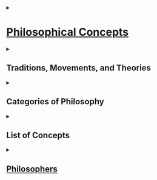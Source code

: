 <details><summary><h1><a href="https://plato.stanford.edu/index.html">Philosophical Concepts</a></h1></summary>

- [Philosophical Concepts](https://www.youtube.com/playlist?list=PLzWd5Ny3vW3Twa6jGRRBYsrqsLodJYfG7)

1. [Conceptual Distinctions](https://en.wikipedia.org/wiki/Category:Conceptual_distinctions)
2. [Conceptual Systems](https://en.wikipedia.org/wiki/Category:Conceptual_systems)
3. [Philosophical Arguments](https://en.wikipedia.org/wiki/Category:Philosophical_arguments)
4. [Philosophical Methodology](https://en.wikipedia.org/wiki/Category:Philosophical_methodology)
5. [Concepts in Metaphysics](https://en.wikipedia.org/wiki/Category:Concepts_in_metaphysics)
6. [Principles](https://en.wikipedia.org/wiki/Category:Principles)

</details>


<details><summary><h2> Traditions, Movements, and Theories </h2></summary>

1. [Information Philosophy](https://www.informationphilosopher.com/)
2. [Rationalism vs Empiricism](https://plato.stanford.edu/entries/rationalism-empiricism/)
3. [Analytical Philosophy](https://en.wikipedia.org/wiki/Category:Analytic_philosophy)
4. [Logical_positivism](https://en.wikipedia.org/wiki/Logical_positivism)
5. [Pragmatism](https://en.wikipedia.org/wiki/Category:Pragmatism)
6. [Empiricism](https://en.wikipedia.org/wiki/Category:Empiricism)
7. [Theories of Meaning](https://plato.stanford.edu/entries/meaning/)
8. [Nihilism](https://en.wikipedia.org/wiki/Category:Nihilism)
9. [Computational Philosophy](https://plato.stanford.edu/entries/computational-philosophy/)
10. [Philosophy of Mind](https://en.wikipedia.org/wiki/Category:Philosophy_of_mind)
11. [Philosophical Interpretation](https://en.wikipedia.org/wiki/Category:Interpretation_(philosophy))
12. [Thought Experiments](https://en.wikipedia.org/wiki/Category:Thought_experiments) and [Thought Experiments in Philosophy](https://en.wikipedia.org/wiki/Category:Thought_experiments_in_philosophy)
13. [Philosophical Schools of Thought](https://en.wikipedia.org/wiki/Category:Philosophical_schools_and_traditions)
14. [Philosophical Traditions](https://en.wikipedia.org/wiki/Category:Philosophical_traditions)
15. [Philosophical Movements](https://en.wikipedia.org/wiki/Category:Philosophical_movements)
16. [Philosophical Theories](https://en.wikipedia.org/wiki/Category:Philosophical_theories)
17. [Pragmaticism](https://en.wikipedia.org/wiki/Pragmaticism)
18. [List_of_schools_of_philosophy](https://en.wikipedia.org/wiki/List_of_schools_of_philosophy)

</details>

<details><summary><h2> Categories of Philosophy </h2></summary>

1. [Epistemology](https://en.wikipedia.org/wiki/Category:Epistemology)
	- [Epistemological_theories](https://en.wikipedia.org/wiki/Category:Epistemological_theories)
	- [Justification](https://en.wikipedia.org/wiki/Category:Justification_(epistemology))
	- [Concepts_in_epistemology](https://en.wikipedia.org/wiki/Category:Concepts_in_epistemology)
	- [Foundationalism](https://en.wikipedia.org/wiki/Foundationalism)
	- [Epistemology_of_science](https://en.wikipedia.org/wiki/Category:Epistemology_of_science)
	- [Empiricism](https://en.wikipedia.org/wiki/Category:Empiricism)
	- [Rationalism](https://en.wikipedia.org/wiki/Category:Rationalism)
	- [Evidentialism](https://en.wikipedia.org/wiki/Evidentialism)
	- [Coherentism](https://en.wikipedia.org/wiki/Coherentism) [Theories](https://plato.stanford.edu/entries/justep-coherence/)
	- [Epistemic Closure](https://plato.stanford.edu/entries/closure-epistemic/)
	- [Analysis of Knowledge](https://plato.stanford.edu/entries/knowledge-analysis/)
	- [Verificationism](https://en.wikipedia.org/wiki/Verificationism)
	- [Formal](https://plato.stanford.edu/entries/formal-epistemology/)
	- [Social Epistemology](https://plato.stanford.edu/entries/epistemology-social/)
	- [Bayesian Epistemology](https://plato.stanford.edu/entries/epistemology-bayesian/)
	- [Constructive Empiricism](https://plato.stanford.edu/entries/constructive-empiricism/)
	- [Münchhausen trilemma](https://en.wikipedia.org/wiki/M%C3%BCnchhausen_trilemma)
	- [Fallibilism](https://en.wikipedia.org/wiki/Fallibilism)
	- [Epistemic Paradoxes](https://plato.stanford.edu/entries/epistemic-paradoxes/)
	- [Skepticism](https://en.wikipedia.org/wiki/Category:Skepticism)
	- [Theories of Truth](https://en.wikipedia.org/wiki/Category:Theories_of_truth)
	- [Truth Values](https://plato.stanford.edu/entries/truth-values/)
	- [Reliabalism](https://plato.stanford.edu/entries/reliabilism/)
	- [Perspectivism](https://en.wikipedia.org/wiki/Perspectivism)
	- [Disquotational Principle](https://en.wikipedia.org/wiki/Disquotational_principle)
	- [Computational Epistemology](http://cogsci.uwaterloo.ca/Index.html)
	- [Defeasibility Theories of Knowledge](https://philpapers.org/browse/defeasibility-theory-of-knowledge) & [Defeaters in Epistemology](https://iep.utm.edu/defeaters-in-epistemology/)
	- [Hinge Epistemology](https://philpapers.org/rec/COLWHE)
2. [Ontology](https://en.wikipedia.org/wiki/Ontology)
	- [Applied Ontology](http://ontology.buffalo.edu/smith/)
	- [Mereology](https://en.wikipedia.org/wiki/Category:Mereology)
3. [Metaphysics](https://en.wikipedia.org/wiki/Category:Metaphysics)
	- [The Metaphysics Project](https://mally.stanford.edu/index.html)
4. [Philosophy of Language](https://en.wikipedia.org/wiki/Category:Philosophy_of_language)
	- [Meaning](https://en.wikipedia.org/wiki/Category:Meaning_(philosophy_of_language))
	- [Formal Semantics](https://en.wikipedia.org/wiki/Category:Formal_semantics_(natural_language))
	- [Semantics](https://en.wikipedia.org/wiki/Category:Semantics)
	- [Linguistic Pragmatics](https://en.wikipedia.org/wiki/Category:Pragmatics)
	- [Semiotics](https://en.wikipedia.org/wiki/Category:Semiotics)
5. [Philosophy of Science](https://en.wikipedia.org/wiki/Category:Philosophy_of_science)
6. [Philosophy_of_social_science](https://en.wikipedia.org/wiki/Category:Philosophy_of_social_science)
7. [Philology](https://en.wikipedia.org/wiki/Philology)

</details>

<details><summary><h2> List of Concepts </h2></summary>

1. [Events](https://plato.stanford.edu/entries/events/)
2. [Properties](https://plato.stanford.edu/entries/properties/)
3. [Platonism](https://en.wikipedia.org/wiki/Platonism)
4. [Teleology](https://en.wikipedia.org/wiki/Category:Teleology)
5. [Argumentation & Reasoning](https://philpeople.org/profiles/41605/publication_attributions?app=&order=added&page=6)
6. [Types & Tokens](https://plato.stanford.edu/entries/types-tokens/)
7. [Occams Razor](https://en.wikipedia.org/wiki/Occam%27s_razor)
8. [Argument From Ignorance](https://en.wikipedia.org/wiki/Argument_from_ignorance)
9. [Reductio Ad Absurdum](https://en.wikipedia.org/wiki/Reductio_ad_absurdum)
10. [Fact-Value](https://en.wikipedia.org/wiki/Fact%E2%80%93value_distinction)
11. [Is-Ought](https://en.wikipedia.org/wiki/Is%E2%80%93ought_problem)
12. [Principle of Charity](https://en.wikipedia.org/wiki/Principle_of_charity)
13. [Map-Territory](https://en.wikipedia.org/wiki/Map%E2%80%93territory_relation)
14. [Allegory of the Cave](https://en.wikipedia.org/wiki/Allegory_of_the_cave)
15. [Statistical Syllogism](https://en.wikipedia.org/wiki/Statistical_syllogism)
16. [Just World Hypothesis](https://en.wikipedia.org/wiki/Just-world_hypothesis)
17. [A priori A Posteriori](https://en.wikipedia.org/wiki/A_priori_and_a_posteriori)
18. [Humes Fork](https://en.wikipedia.org/wiki/Hume%27s_fork)
19. [Analytic - Synthetic](https://en.wikipedia.org/wiki/Analytic%E2%80%93synthetic_distinction)
20. [Potentiality vs Actuality](https://en.wikipedia.org/wiki/Potentiality_and_actuality)
21. [Essence](https://en.wikipedia.org/wiki/Essence)
22. [Monotonicity of Entailment](https://en.wikipedia.org/wiki/Monotonicity_of_entailment)
23. [Difference](https://en.wikipedia.org/wiki/Category:Difference)
24. [Abstract vs Concrete](https://en.wikipedia.org/wiki/Abstract_and_concrete)
25. [Kantian Categories](https://en.wikipedia.org/wiki/Category_(Kant)#The_table_of_judgments)
26. [Dualism](https://plato.stanford.edu/entries/dualism/)
27. [Kantian Metaphysics](https://plato.stanford.edu/entries/kant-metaphysics/)
28. [State of Affairs](https://plato.stanford.edu/entries/states-of-affairs/)
29. [Facts & Knowledge](https://plato.stanford.edu/entries/facts/)
30. [Vacuous Truth](https://en.wikipedia.org/wiki/Vacuous_truth)
31. [Necessity and Sufficiency](https://en.wikipedia.org/wiki/Category:Necessity_and_sufficiency)
32. [Dichotomies](https://en.wikipedia.org/wiki/Category:Dichotomies)
33. [Principle of Sufficient Reason](https://en.wikipedia.org/wiki/Principle_of_sufficient_reason)
34. [Belief](https://en.wikipedia.org/wiki/Belief_revision) [Revision](https://plato.stanford.edu/entries/logic-belief-revision/)
35. [transcendental arguments](https://plato.stanford.edu/entries/transcendental-arguments/)
36. [Objectivity](https://en.wikipedia.org/wiki/Objectivity_(philosophy))
37. [Philosophical Razors](https://en.wikipedia.org/wiki/Category:Razors_(philosophy))
38. [Contingency](https://en.wikipedia.org/wiki/Contingency_(philosophy))
39. [Genus - Differentia](https://en.wikipedia.org/wiki/Genus%E2%80%93differentia_definition)
40. [Abstract Objects](https://plato.stanford.edu/entries/abstract-objects/)
41. [Existence_precedes_essence](https://en.wikipedia.org/wiki/Existence_precedes_essence)
42. [Conceptualism vs Non-Conceptualism](https://plato.stanford.edu/entries/kant-conceptualism/)
43. [Concepts](https://en.wikipedia.org/wiki/Category:Concepts)
44. [Realist](https://iep.utm.edu/sci-real/) vs [Anti-Realist](http://people.loyno.edu/~folse/Realism1.html)
	- [Realism](https://plato.stanford.edu/entries/realism/)
	- [Philosophical Realism](https://en.wikipedia.org/wiki/Category:Philosophical_realism)
45. [Mediaval Problem of Universals](https://plato.stanford.edu/entries/universals-medieval/)
46. [Dispositions](https://plato.stanford.edu/entries/dispositions/)
47. [Intrinsic vs Extrinsic](https://plato.stanford.edu/entries/intrinsic-extrinsic/)
48. [Determinate and Determinables](https://plato.stanford.edu/entries/determinate-determinables/)
49. [Vagueness](https://plato.stanford.edu/entries/vagueness/)
50. [Monism](https://en.wikipedia.org/wiki/Category:Monism)
	- [Materialism](https://en.wikipedia.org/wiki/Materialism)
51. [Nominalism](https://en.wikipedia.org/wiki/Nominalism)
52. [Naturalism](https://plato.stanford.edu/entries/naturalism/)
53. [Idealism](https://en.wikipedia.org/wiki/Category:Idealism)
54. [Tropes](https://plato.stanford.edu/entries/tropes/)
55. [Particulars](https://en.wikipedia.org/wiki/Particular)
56. [Objects](https://plato.stanford.edu/entries/object/): [Category of Objects](https://en.wikipedia.org/wiki/Category:Objects) and [Fictional Entities](https://plato.stanford.edu/entries/fictional-entities/)
57. [Substance](https://plato.stanford.edu/entries/substance/)
58. [Categories](https://plato.stanford.edu/entries/categories/)
59. [Essential vs Accidental](https://plato.stanford.edu/entries/essential-accidental/)
60. [Relations](https://plato.stanford.edu/entries/relations/)
61. [Process Philosophy](https://plato.stanford.edu/entries/process-philosophy/)
62. [Fundamentality](https://plato.stanford.edu/entries/fundamentality/)
63. [Temporal Parts](https://plato.stanford.edu/entries/temporal-parts/)
64. [Problem of the Many](https://plato.stanford.edu/entries/problem-of-many/)
65. [Sorites Paradox](https://plato.stanford.edu/entries/sorites-paradox/)
66. [Gettier Problem](https://en.wikipedia.org/wiki/Gettier_problem)
67. [Meaning](https://en.wikipedia.org/wiki/Meaning_(philosophy))
68. [Aristotle Causality](https://plato.stanford.edu/entries/aristotle-causality/)
69. [Possible Worlds](https://plato.stanford.edu/entries/possible-worlds/)
70. [Ghost in the Machine](https://en.wikipedia.org/wiki/Ghost_in_the_machine)
71. [Ontological Commitment](https://plato.stanford.edu/entries/ontological-commitment/)
72. [Supervenience](https://plato.stanford.edu/entries/supervenience/)
73. [Philosophical Zombies](https://plato.stanford.edu/entries/zombies/)
74. [Quantifiers](https://en.wikipedia.org/wiki/Quantifier_(logic))
75. [Mathematical Mapping](https://en.wikipedia.org/wiki/Map_(mathematics))
76. [Logical Connective](https://en.wikipedia.org/wiki/Category:Logical_connectives)
77. [Kripke Semantics](https://en.wikipedia.org/wiki/Kripke_semantics)
78. [Aristotle on Non Contradiction](https://plato.stanford.edu/entries/aristotle-noncontradiction/)
79. [Symbol Grounding Problem](https://en.wikipedia.org/wiki/Symbol_grounding_problem)
80. [Descartes Rejection of Aristotelianism](https://oxford.universitypressscholarship.com/view/10.1093/acprof:oso/9780199570430.001.0001/acprof-9780199570430-chapter-6)
81. [Action Theory](https://plato.stanford.edu/entries/action/)
82. [Thought Experiment](https://en.wikipedia.org/wiki/Thought_experiment)
83. [Hermeneutics](https://plato.stanford.edu/entries/hermeneutics/)
84. [Free](https://en.wikipedia.org/wiki/Category:Free_will) [Will](https://plato.stanford.edu/entries/freewill/)
	- [Indeterminism](https://en.wikipedia.org/wiki/Indeterminism)
	- [Randomness](https://en.wikipedia.org/wiki/Category:Randomness)
	- [Determinism](https://en.wikipedia.org/wiki/Category:Determinism)
	- [Incompatibilism Theories](https://plato.stanford.edu/entries/incompatibilism-theories/)
	- [Compatibalism](https://plato.stanford.edu/entries/compatibilism/)
	- [Uncertainty](https://en.wikipedia.org/wiki/Uncertainty)
	- [Agency](https://plato.stanford.edu/entries/agency/)
	- [Libertarianism](https://en.wikipedia.org/wiki/Libertarianism_(metaphysics))
	- [Philosophy](https://plato.stanford.edu/entries/action/) of [Action](https://en.wikipedia.org/wiki/Category:Action_(philosophy))
85. [Hypothetical Impertive](https://en.wikipedia.org/wiki/Hypothetical_imperative)
86. [Categorical Imperitive](https://en.wikipedia.org/wiki/Categorical_imperative)
87. [Sophisttry](https://en.wikipedia.org/wiki/Sophist)
88. [Critique_of_the_Kantian_Philosophy](https://en.wikipedia.org/wiki/Critique_of_the_Kantian_Philosophy)
89. [Instrumental Rationality](https://plato.stanford.edu/entries/rationality-instrumental/)
90. [Instrumental_and_value_rationality](https://en.wikipedia.org/wiki/Instrumental_and_value_rationality)
91. [Information](https://plato.stanford.edu/entries/information/)
92. [Philosophy of Information](https://en.wikipedia.org/wiki/Philosophy_of_information)
93. [Unobservable](https://en.wikipedia.org/wiki/Unobservable)
94. [Anti Realism](https://en.wikipedia.org/wiki/Anti-realism)
95. [Qualia: The Knowledge Argument](https://plato.stanford.edu/entries/qualia-knowledge/)
96. [Intersubjectivity](https://en.wikipedia.org/wiki/Intersubjectivity)
97. [Other Minds](https://plato.stanford.edu/entries/other-minds/)
98. [Sorites Paradox](https://plato.stanford.edu/entries/sorites-paradox/)
99. [Descartes Method](https://plato.stanford.edu/entries/descartes-method/)
100. [Kantian Category](https://en.wikipedia.org/wiki/Category_(Kant)) and [Aristotelian Categories](https://en.wikipedia.org/wiki/Categories_(Aristotle))
101. [Deconstruction](https://en.wikipedia.org/wiki/Deconstruction)
102. [Implicature](https://plato.stanford.edu/entries/implicature/)
103. [Mental Causation](https://plato.stanford.edu/entries/mental-causation/)
104. [Scientific Realism](https://plato.stanford.edu/entries/scientific-realism/)
105. [Rationalism](https://en.wikipedia.org/wiki/Rationalism)
106. [Bounded Rationality](https://en.wikipedia.org/wiki/Bounded_rationality)
107. [Chinese Room](https://en.wikipedia.org/wiki/Chinese_room)
108. [Propositional](https://iep.utm.edu/prop-ati/) [Attitude](https://en.wikipedia.org/wiki/Propositional_attitude)
109. [Vienna Circle](https://plato.stanford.edu/entries/vienna-circle/)
110. [Sense and Reference](https://en.wikipedia.org/wiki/Sense_and_reference)
111. [Essentialism](https://en.wikipedia.org/wiki/Essentialism)
112. [Hegelian Dialectics](https://plato.stanford.edu/entries/hegel-dialectics/) and [Dialectical Forms](https://en.wikipedia.org/wiki/Dialectic)
113. [Panpsychism](https://plato.stanford.edu/entries/panpsychism/)
114. [Quine–Putnam indispensability argument](https://en.wikipedia.org/wiki/Quine%E2%80%93Putnam_indispensability_argument)
115. [Benacerrafs Identification Problem](https://en.wikipedia.org/wiki/Benacerraf%27s_identification_problem)
116. [Underdetermination](https://en.wikipedia.org/wiki/Underdetermination)
117. [Raven Paradox](https://en.wikipedia.org/wiki/Raven_paradox)
118. [De Dicto - De Re](https://plato.stanford.edu/entries/prop-attitude-reports/dere.html)
119. [Problem of the Criterion](https://en.wikipedia.org/wiki/Problem_of_the_criterion)
120. [Incompleteness Theorems](https://en.wikipedia.org/wiki/G%C3%B6del%27s_incompleteness_theorems)
121. [No Free Lunch Theorem](https://en.wikipedia.org/wiki/No_free_lunch_theorem)
122. [Underdetermination](https://plato.stanford.edu/entries/scientific-underdetermination/)
123. [Correspondence Theory of Truth](https://plato.stanford.edu/entries/truth-correspondence/)
124. [Universal Constructor](https://en.wikipedia.org/wiki/Von_Neumann_universal_constructor)
125. [Impossibility Theorem](https://en.wikipedia.org/wiki/Arrow%27s_impossibility_theorem)
126. [Self Reference](https://plato.stanford.edu/entries/self-reference/)
127. [Self Referential Paradoxes](https://en.wikipedia.org/wiki/Category:Self-referential_paradoxes)
128. [Deflationary Theory of Truth](https://en.wikipedia.org/wiki/Deflationary_theory_of_truth)
129. [Conways Game of Life](https://en.wikipedia.org/wiki/Conway%27s_Game_of_Life)
130. [Computational Irreducibility](https://en.wikipedia.org/wiki/Computational_irreducibility)
131. [Church Turing Thesis](https://plato.stanford.edu/entries/church-turing/)
132. [Self Replicating Machine](https://en.wikipedia.org/wiki/Self-replicating_machine)
133. [Self Organization](https://en.wikipedia.org/wiki/Self-organization)
134. [Felicity Conditions](https://en.wikipedia.org/wiki/Felicity_(pragmatics))
135. [Mills Methods](https://en.wikipedia.org/wiki/Mill%27s_Methods)
136. [Pragmatic_maxim](https://en.wikipedia.org/wiki/Pragmatic_maxim)
137. [Truthmakers](https://plato.stanford.edu/entries/truthmakers/) and [Truthmaker_theory](https://en.wikipedia.org/wiki/Truthmaker_theory)
138. [Basic Belief](https://en.wikipedia.org/wiki/Basic_belief)
139. [Collective Consciousness](https://en.wikipedia.org/wiki/Collective_consciousness)
140. [Aberrant_decoding](https://en.wikipedia.org/wiki/Aberrant_decoding)
141. [Context_principle](https://en.wikipedia.org/wiki/Context_principle)
142. [Deixis](https://en.wikipedia.org/wiki/Deixis)
143. [Principle_of_humanity](https://en.wikipedia.org/wiki/Principle_of_humanity)
144. [Precautionary_principle](https://en.wikipedia.org/wiki/Precautionary_principle)
145. [Cooperative_principle](https://en.wikipedia.org/wiki/Cooperative_principle)
146. [Straw Man](https://en.wikipedia.org/wiki/Straw_man)
147. [Meme](https://en.wikipedia.org/wiki/Meme)
148. [Metanarrative](https://en.wikipedia.org/wiki/Metanarrative)
149. [Social Norm](https://en.wikipedia.org/wiki/Social_norm)
150. [Paradigm](https://en.wikipedia.org/wiki/Paradigm)
151. [Theory of Everything](https://en.wikipedia.org/wiki/Theory_of_everything)
152. [Worldview](https://en.wikipedia.org/wiki/Worldview)
153. [Qualia](https://en.wikipedia.org/wiki/Qualia)
154. [Harm Principle](https://en.wikipedia.org/wiki/Harm_principle)
155. [Gettier Problem](https://iep.utm.edu/gettier/)
156. [Contextualism](https://en.wikipedia.org/wiki/Contextualism)
157. [Problem_of_the_criterion](https://en.wikipedia.org/wiki/Problem_of_the_criterion)
158. [Ship of Theseus](https://en.wikipedia.org/wiki/Ship_of_Theseus)
159. [Moravecs Paradox](https://en.wikipedia.org/wiki/Moravec%27s_paradox)
160. [Mental Causation](https://plato.stanford.edu/entries/mental-causation/)
161. [The pairing problem](https://www3.nd.edu/~jspeaks/courses/2006-7/20208/against-dualism.html)
162. [Qualia: Knowledge Argument against Physicalism](https://plato.stanford.edu/entries/qualia-knowledge/)
163. [Prototype Theory](https://en.wikipedia.org/wiki/Prototype_theory)
164. [Archetype](https://en.wikipedia.org/wiki/Archetype)
165. [Postmodernism](https://en.wikipedia.org/wiki/Postmodernism)
	- [The Postmodern condition](https://en.wikipedia.org/wiki/The_Postmodern_Condition)
	- [Postmodernity](https://en.wikipedia.org/wiki/Postmodernity)
166. [Causation in Physics](https://plato.stanford.edu/entries/causation-physics/)
167. [Natural Philosophy](https://en.wikipedia.org/wiki/Natural_philosophy)
168. [Luthers Inluence on Philosophy](https://plato.stanford.edu/entries/luther-influence/)
169. [Relevance Theory](https://en.wikipedia.org/wiki/Relevance_theory)
170. [Ataraxia](https://en.wikipedia.org/wiki/Ataraxia) and [Apatheia](https://en.wikipedia.org/wiki/Apatheia) and [Euthymia](https://en.wikipedia.org/wiki/Euthymia_(philosophy))
171. [Social Contract](https://en.wikipedia.org/wiki/Social_contract)
172. [Quietism](https://en.wikipedia.org/wiki/Quietism_(philosophy))
173. [Hypothetico-Deductive Model](https://en.wikipedia.org/wiki/Hypothetico-deductive_model)
174. [Romanticism_in_philosophy](https://en.wikipedia.org/wiki/Romanticism_in_philosophy)
175. [Critical_rationalism](https://en.wikipedia.org/wiki/Critical_rationalism)
176. [Positivism](https://en.wikipedia.org/wiki/Positivism), [Positivism_dispute](https://en.wikipedia.org/wiki/Positivism_dispute), and [Antipositivism](https://en.wikipedia.org/wiki/Antipositivism)
177. [Historicism](https://en.wikipedia.org/wiki/Historicism)
188. [Dogma](https://en.wikipedia.org/wiki/Dogma)
	- [Disconfirming Evidence](http://rebirthofreason.com/Articles/Rowlands/Disconfirming_Evidence.shtml)
	- [Falsifiability](https://en.wikipedia.org/wiki/Falsifiability)
	- [Ad_hoc_hypothesis](https://en.wikipedia.org/wiki/Ad_hoc_hypothesis)
	- [Raven_paradox](https://en.wikipedia.org/wiki/Raven_paradox)
	- [Selective_perception](https://en.wikipedia.org/wiki/Selective_perception)
189. [Neo Kantianism](https://plato.stanford.edu/entries/neo-kantianism/)
190. [World_disclosure](https://en.wikipedia.org/wiki/World_disclosure)
191. [Lebensphilosophie](https://en.wikipedia.org/wiki/Lebensphilosophie)
192. [Duhem Quine Thesis](https://en.wikipedia.org/wiki/Duhem%E2%80%93Quine_thesis)
193. [Linguistic_modality](https://en.wikipedia.org/wiki/Category:Linguistic_modality)
194. [Language Game](https://en.wikipedia.org/wiki/Language_game_(philosophy))
195. [Will to Power](https://en.wikipedia.org/wiki/Will_to_power)
196. [Condorcet_paradox](https://en.wikipedia.org/wiki/Condorcet_paradox)
197. [The Economic Analysis of Law](https://plato.stanford.edu/entries/legal-econanalysis/)
198. [Fitch's Paradox of Knowability](https://en.wikipedia.org/wiki/Fitch%27s_paradox_of_knowability)
199. [Philosophy of AI](https://en.wikipedia.org/wiki/Philosophy_of_artificial_intelligence)
	- [Reasoning_system](https://en.wikipedia.org/wiki/Reasoning_system)
	- [artificial general intelligence](https://en.wikipedia.org/wiki/Artificial_general_intelligence)
	- [turing test](https://plato.stanford.edu/entries/turing-test/)
	- [Knowledge_representation_and_reasoning](https://en.wikipedia.org/wiki/Knowledge_representation_and_reasoning)
	- [Church Turing Thesis](https://en.wikipedia.org/wiki/Church%E2%80%93Turing_thesis)
	- [Computability](https://en.wikipedia.org/wiki/Computability)
	- [Computable Function](https://en.wikipedia.org/wiki/Computable_function)
	- [Model of Computation](https://en.wikipedia.org/wiki/Model_of_computation)
200. [Thought Experiment](https://plato.stanford.edu/entries/thought-experiment/)
201. [Wu Wei](https://en.wikipedia.org/wiki/Wu_wei)
202. [Observational_equivalence](https://en.wikipedia.org/wiki/Observational_equivalence)
203. [Overdetermination](https://en.wikipedia.org/wiki/Overdetermination)
204. [Confirmation_holism](https://en.wikipedia.org/wiki/Confirmation_holism)
205. [Instrumentalism](https://en.wikipedia.org/wiki/Instrumentalism)
206. [Computational_theory_of_mind](https://en.wikipedia.org/wiki/Computational_theory_of_mind)
207. [Functionalism](https://en.wikipedia.org/wiki/Functionalism_(philosophy_of_mind))
208. [Expert System](https://en.wikipedia.org/wiki/Expert_system)

</details>

<details><summary><h2><a href="https://leiterreports.typepad.com/blog/2009/03/so-who-is-the-most-important-philosopher-of-the-past-200-years.html">Philosophers</a></h2></summary>

- [Timeline of Western Philosophy](https://en.wikipedia.org/wiki/Timeline_of_Western_philosophers)
- [Pupils of Socrates](https://en.wikipedia.org/wiki/Category:Pupils_of_Socrates)

<details><summary><h3> Ancient Greece and Rome </h3></summary>

1. [Ancient_Greek_philosophy](https://en.wikipedia.org/wiki/Ancient_Greek_philosophy)
2. [Presocratic_philosophy](https://en.wikipedia.org/wiki/Category:Presocratic_philosophy)
3. [Hellenistic_philosophy](https://en.wikipedia.org/wiki/Category:Hellenistic_philosophy)
4. [Pyrrhonism](https://en.wikipedia.org/wiki/Category:Pyrrhonism)
5. [Hellenistic_period](https://en.wikipedia.org/wiki/Hellenistic_period)
6. [Gorgias](https://en.wikipedia.org/wiki/Gorgias_(dialogue))
7. [Epilogism](https://en.wikipedia.org/wiki/Epilogism)
8. [Milesian School](https://en.wikipedia.org/wiki/Milesian_school)
9. [Eleatic School](https://en.wikipedia.org/wiki/Category:Eleatic_school)
10. [Atomism](https://en.wikipedia.org/wiki/Atomism)
11. [Epicureanism](https://en.wikipedia.org/wiki/Epicureanism)
	- [Epicurean Philosophers](https://en.wikipedia.org/wiki/Category:Epicurean_philosophers)
12. [Stoicism](https://en.m.wikipedia.org/wiki/Category:Stoicism)
13. [Ancient_Roman_philosophy](https://en.wikipedia.org/wiki/Ancient_Roman_philosophy)
14. [Cynicism](https://en.wikipedia.org/wiki/Cynicism_(philosophy))
15. [Pyrrhonism](https://en.wikipedia.org/wiki/Pyrrhonism)

</details>

<details><summary><h3><a href="https://en.wikipedia.org/wiki/Category:Classical_Greek_philosophers">Classical and </a><a href="https://en.wikipedia.org/wiki/Category:Presocratic_philosophers">Presocratic Philosophers</a></h3></summary>

1. [Sextus Empiricus](https://en.wikipedia.org/wiki/Sextus_Empiricus)
2. [Zeno Elea](https://plato.stanford.edu/entries/zeno-elea/)
3. [PreSocratics](https://plato.stanford.edu/entries/presocratics/)
4. [Democritus](https://en.wikipedia.org/wiki/Democritus)
5. [Epicurus](https://plato.stanford.edu/entries/epicurus/)
	- [epicurus website](https://epicurus.net/)
	- [epicurism](https://epicurism.info/)
	- [epicurusphilosophy](https://epicurusphilosophy.com/)
	- [newepicurean](https://newepicurean.com/)
6. [Lucretius](https://plato.stanford.edu/entries/lucretius/)
7. [parmenides](https://plato.stanford.edu/entries/parmenides/)
8. [Protagoras](https://en.wikipedia.org/wiki/Protagoras)
9. [Socrates](https://en.wikipedia.org/wiki/Category:Socrates)
10. [Plato](https://en.wikipedia.org/wiki/Category:Plato)
11. [Aristotle](https://en.wikipedia.org/wiki/Category:Aristotle)
12. [Carneades](https://en.wikipedia.org/wiki/Carneades)
13. [Cicero](https://en.wikipedia.org/wiki/Cicero)
14. [Parmenides](https://en.wikipedia.org/wiki/Parmenides)
15. [Heraclitus](https://en.wikipedia.org/wiki/Heraclitus)
16. [Pyrrho](https://en.wikipedia.org/wiki/Pyrrho)
17. [Thucydides](https://en.wikipedia.org/wiki/Thucydides)
18. [Plutarch](https://en.wikipedia.org/wiki/Plutarch)
19. [Herodotus](https://en.wikipedia.org/wiki/Herodotus)
20. [Pre Socratic Philosophy](https://en.wikipedia.org/wiki/Pre-Socratic_philosophy)
21. [Cyrenaics](https://en.wikipedia.org/wiki/Cyrenaics)
22. [Thales of Miletus](https://en.wikipedia.org/wiki/Thales_of_Miletus)
23. [Xenophanes](https://plato.stanford.edu/entries/xenophanes/)
24. [Lucretius](https://plato.stanford.edu/entries/lucretius/)
25. [Leucippus](https://en.wikipedia.org/wiki/Leucippus)
26. [Euhemerus](https://en.wikipedia.org/wiki/Euhemerus)
27. [Anaxagoras](https://plato.stanford.edu/entries/anaxagoras/)
28. [Aristippus](https://en.wikipedia.org/wiki/Aristippus)
29. [Hypatia](https://en.wikipedia.org/wiki/Hypatia)
30. [Marcus_Aurelius](https://en.wikipedia.org/wiki/Marcus_Aurelius)
31. [Diagoras of Melos](https://en.wikipedia.org/wiki/Diagoras_of_Melos)
32. [Theodorus of Cyrene](https://en.wikipedia.org/wiki/Theodorus_of_Cyrene)
33. [Archytas](https://en.wikipedia.org/wiki/Archytas)
34. [Anaxagoras](https://en.wikipedia.org/wiki/Anaxagoras)
35. [Archelaus](https://en.wikipedia.org/wiki/Archelaus_(philosopher))
36. [Xenophon](https://en.wikipedia.org/wiki/Xenophon)
37. [Polybius](https://en.wikipedia.org/wiki/Polybius)
38. [Epictetus](https://en.wikipedia.org/wiki/Epictetus)
39. [Seneca_the_Younger](https://en.wikipedia.org/wiki/Seneca_the_Younger)
40. [Diogenes](https://en.wikipedia.org/wiki/Diogenes)
41. [Antisthenes](https://en.wikipedia.org/wiki/Antisthenes)
42. [Seneca The Younger](https://en.wikipedia.org/wiki/Seneca_the_Younger)
43. [Antisthenes](https://en.wikipedia.org/wiki/Antisthenes)

#### Historical Information

1. [Alexander the Great](https://en.wikipedia.org/wiki/Alexander_the_Great)
2. [Greece in Roman Era](https://en.wikipedia.org/wiki/Greece_in_the_Roman_era)
3. [Ancient Rome](https://en.wikipedia.org/wiki/Ancient_Rome)
4. [Roman Republic](https://en.wikipedia.org/wiki/Roman_Republic)
5. [Roman Kingdom](https://en.wikipedia.org/wiki/Roman_Kingdom)

</details>

<details><summary><h3><a href="https://en.wikipedia.org/wiki/Category:Ancient_Chinese_philosophy">Ancient Chinese Philosophy</a></h3></summary>

1. [Confucius](https://en.wikipedia.org/wiki/Confucius)
	- [Neo Confucianism](https://en.wikipedia.org/wiki/Neo-Confucianism)
	- [Four_Books_and_Five_Classics](https://en.wikipedia.org/wiki/Four_Books_and_Five_Classics)
	- [Confucian Thought](https://en.wikipedia.org/wiki/Category:Confucian_thought)
	- [Confucianism](https://en.m.wikipedia.org/wiki/Category:Confucianism)
2. [Chinese_logicians](https://en.wikipedia.org/wiki/Category:Chinese_logicians)
	- [School of Names](https://en.wikipedia.org/wiki/Category:School_of_Names)
3. [Mohism](https://en.wikipedia.org/wiki/Category:Mohism)
	- [Mozi](https://en.wikipedia.org/wiki/Mozi)
4. [Legalism](https://en.wikipedia.org/wiki/Category:Legalism_(Chinese_philosophy))
	- [Shen Buhai](https://en.wikipedia.org/wiki/Shen_Buhai)
5. [Yangism](https://en.wikipedia.org/wiki/Yangism)
6. [Taoist Schools](https://en.wikipedia.org/wiki/Category:Taoist_schools)
	- [Laozi](https://en.wikipedia.org/wiki/Laozi)
7. [School of Diplomacy](https://en.wikipedia.org/wiki/School_of_Diplomacy)
8. [Sun Tzu](https://en.wikipedia.org/wiki/Sun_Tzu)
9. [Xunzi](https://plato.stanford.edu/entries/xunzi/)
10. [Hundred_Schools_of_Thought](https://en.wikipedia.org/wiki/Hundred_Schools_of_Thought)
11. [Classical Thought](https://en.wikipedia.org/wiki/Category:Classical_Chinese_philosophy)
12. [Philosophers by Century](https://en.wikipedia.org/wiki/Category:Chinese_philosophers_by_century)

</details>

<details><summary><h3> Ancient Indian Philosophy </h3></summary>

1. [Ajita Kesakambali](https://en.wikipedia.org/wiki/Ajita_Kesakambali)
2. [Sanjaya Belatthiputta](https://en.wikipedia.org/wiki/Sanjaya_Belatthiputta)
3. [Ajñana](https://en.wikipedia.org/wiki/Aj%C3%B1ana)
4. [Upanishads](https://en.wikipedia.org/wiki/Upanishads)
5. [Charvaka](https://en.wikipedia.org/wiki/Charvaka)
6. [Pakudha Kaccayana](https://en.wikipedia.org/wiki/Pakudha_Kaccayana)
7. [Makkhali Gosala](https://en.wikipedia.org/wiki/Makkhali_Gosala)
8. [Purana Kassapa](https://en.wikipedia.org/wiki/Purana_Kassapa)
9. [Nagarjuna](https://plato.stanford.edu/entries/nagarjuna/)
10. [Jayarāśi](https://plato.stanford.edu/entries/jayaraasi/)
11. [Śrīharṣa](https://plato.stanford.edu/entries/sriharsa/)

</details>

<details><summary><h3><a href="https://en.wikipedia.org/wiki/Medieval_philosophy">Medieval and </a><a href="https://en.wikipedia.org/wiki/Scholasticism">Scholasticism</a></h3></summary>

1. [Ockham](https://en.wikipedia.org/wiki/William_of_Ockham)
2. [Aquinas](https://en.wikipedia.org/wiki/Thomas_Aquinas)
3. [Augustine](https://en.wikipedia.org/wiki/Augustine_of_Hippo)
4. [Duns Scotus](https://en.wikipedia.org/wiki/Duns_Scotus)
5. [Christian Philosophy](https://en.wikipedia.org/wiki/Category:Christian_philosophy)
6. [Aristotelianism](https://en.wikipedia.org/wiki/Category:Aristotelianism)
7. [Neoplatonism](https://en.wikipedia.org/wiki/Neoplatonism)
8. [Platonism](https://en.wikipedia.org/wiki/Platonism)
9. [Islamic Philosophy](https://en.wikipedia.org/wiki/Category:Islamic_philosophy)

- **Movements**
	* [Thomism](https://en.wikipedia.org/wiki/Thomism)
	* [Augustinianism](https://en.wikipedia.org/wiki/Augustinianism)
	* [Cartesianism](https://en.wikipedia.org/wiki/Cartesianism)
	* [Molinism](https://en.wikipedia.org/wiki/Molinism)
	* [Occamism](https://en.wikipedia.org/wiki/Occamism)
	* [School_of_Salamanca](https://en.wikipedia.org/wiki/School_of_Salamanca)
	* [Scotism](https://en.wikipedia.org/wiki/Scotism)
	* [Neo Scholasticism](https://en.wikipedia.org/wiki/Neo-scholasticism)

</details>

<details><summary><h3><a href="https://en.wikipedia.org/wiki/List_of_philosophers_born_in_the_18th_century">Enlightenment and </a><a href="https://en.wikipedia.org/wiki/Renaissance_philosophy">Renaissance</a></h3></summary>

1. [Mill](https://plato.stanford.edu/entries/mill/)
2. [Locke](https://plato.stanford.edu/entries/locke/)
3. [Bentham](https://plato.stanford.edu/entries/bentham/)
4. [Adam Smith](https://plato.stanford.edu/entries/smith-moral-political/)
5. [Bacon](https://plato.stanford.edu/entries/francis-bacon/)
6. [Berkeley](https://plato.stanford.edu/entries/berkeley/)
7. [Libertarian Thinkers](https://principledlibertarian.com/2019/04/10/libertarian-thinkers/)
8. [Machiavelli](https://en.wikipedia.org/wiki/Niccol%C3%B2_Machiavelli)
9. [Bayes](https://en.wikipedia.org/wiki/Thomas_Bayes)
10. [Descartes](https://en.wikipedia.org/wiki/Ren%C3%A9_Descartes)
11. [David Hume](https://en.wikipedia.org/wiki/Category:David_Hume)
12. [Kant](https://en.wikipedia.org/wiki/Immanuel_Kant)
13. [Burke](https://en.wikipedia.org/wiki/Edmund_Burke)
14. [Spinoza](https://en.wikipedia.org/wiki/Baruch_Spinoza)
15. [Jean Charles Léonard de Sismondi](https://en.wikipedia.org/wiki/Jean_Charles_L%C3%A9onard_de_Sismondi)
16. [Gottfried_Wilhelm_Leibniz](https://en.wikipedia.org/wiki/Gottfried_Wilhelm_Leibniz)
17. [Pierre Bayle](https://plato.stanford.edu/entries/bayle/)
18. [Jean Baptiste Say](https://en.wikipedia.org/wiki/Jean-Baptiste_Say)
19. [Giordano Bruno](https://en.wikipedia.org/wiki/Giordano_Bruno)
20. [Pascal](https://en.wikipedia.org/wiki/Blaise_Pascal)
21. [Gauss](https://en.wikipedia.org/wiki/Carl_Friedrich_Gauss)
22. [Juana Inés de la Cruz](https://en.wikipedia.org/wiki/Juana_In%C3%A9s_de_la_Cruz)
23. [Giambattista_Vico](https://en.wikipedia.org/wiki/Giambattista_Vico)
24. [Thomas Browne](https://en.wikipedia.org/wiki/Thomas_Browne)
25. [Pierre_Gassendi](https://en.wikipedia.org/wiki/Pierre_Gassendi)
26. [Marsilio Ficino](https://en.wikipedia.org/wiki/Marsilio_Ficino)
27. [Gemistos_Plethon](https://en.wikipedia.org/wiki/Gemistos_Plethon)
28. [David Ricardo](https://en.wikipedia.org/wiki/David_Ricardo)
29. [Thomas Jefferson](https://en.wikipedia.org/wiki/Thomas_Jefferson)
30. [Jean-Jacques Rousseau](https://en.wikipedia.org/wiki/Jean-Jacques_Rousseau)
31. [Friedrich_Wilhelm_Joseph_Schelling](https://en.wikipedia.org/wiki/Friedrich_Wilhelm_Joseph_Schelling)

- **Counter Enlightenment**
	* [Counter-Enlightenment](https://en.wikipedia.org/wiki/Category:Counter-Enlightenment)
	* [Age_of_Enlightenment](https://en.wikipedia.org/wiki/Category:Age_of_Enlightenment)
	* [Anti Intellectualism](https://en.wikipedia.org/wiki/Category:Anti-intellectualism)
	* [Dialectic_of_Enlightenment](https://en.wikipedia.org/wiki/Dialectic_of_Enlightenment)

</details>

<details><summary><h3><a href="https://en.wikipedia.org/wiki/19th-century_philosophy">18th-19th Century</h3></summary>

1. [Hegel](https://en.wikipedia.org/wiki/Georg_Wilhelm_Friedrich_Hegel)
2. [Arthur_Schopenhauer](https://en.wikipedia.org/wiki/Arthur_Schopenhauer)
3. [Husserl](https://en.wikipedia.org/wiki/Edmund_Husserl)
4. [Marx](https://en.wikipedia.org/wiki/Karl_Marx)
5. [Friedrich_Nietzsche](https://en.wikipedia.org/wiki/Friedrich_Nietzsche)
6. [Frege](https://en.wikipedia.org/wiki/Gottlob_Frege)
7. [Kierkegaard](https://en.wikipedia.org/wiki/S%C3%B8ren_Kierkegaard)
8. [Ludwig Feuerbach](https://en.wikipedia.org/wiki/Ludwig_Feuerbach)
9. [Schutz](https://en.wikipedia.org/wiki/Alfred_Sch%C3%BCtz)
10. [Kierkegaard](https://en.wikipedia.org/wiki/S%C3%B8ren_Kierkegaard)
11. [Freud](https://en.wikipedia.org/wiki/Sigmund_Freud)
12. [Burke](https://en.wikipedia.org/wiki/Edmund_Burke)
13. [Thomas Reid](https://en.wikipedia.org/wiki/Thomas_Reid)
14. [Mary_Wollstonecraft](https://en.wikipedia.org/wiki/Mary_Wollstonecraft)
15. [Comte](https://plato.stanford.edu/entries/comte/)
16. [Henry Sidgwick](https://en.wikipedia.org/wiki/Henry_Sidgwick)
17. [Alfred Marshall](https://en.wikipedia.org/wiki/Alfred_Marshall)
18. [Carl Menger](https://en.wikipedia.org/wiki/Carl_Menger)
19. [George Boole](https://en.wikipedia.org/wiki/George_Boole)
20. [Augustus De Morgan](https://en.wikipedia.org/wiki/Augustus_De_Morgan)
21. [William Stanley Jevons](https://en.wikipedia.org/wiki/William_Stanley_Jevons)
22. [Leon Walras](https://en.wikipedia.org/wiki/L%C3%A9on_Walras)
23. [Joseph_Schumpeter](https://en.wikipedia.org/wiki/Joseph_Schumpeter)
24. [Durkheim](https://en.wikipedia.org/wiki/%C3%89mile_Durkheim)
25. [Max Weber](https://en.wikipedia.org/wiki/Max_Weber)
26. [Herbert Spencer](https://en.wikipedia.org/wiki/Herbert_Spencer)
27. [Malthus](https://en.wikipedia.org/wiki/Thomas_Robert_Malthus)
28. [Charles Fourier](https://en.wikipedia.org/wiki/Charles_Fourier)
29. [Vilfredo Pareto](https://en.wikipedia.org/wiki/Vilfredo_Pareto)
30. [Carl Jung](https://en.wikipedia.org/wiki/Carl_Jung)
31. [Mikhail_Bakunin](https://en.wikipedia.org/wiki/Mikhail_Bakunin)

</details>

<details><summary><h3><a href="https://en.wikipedia.org/wiki/List_of_philosophers_born_in_the_19th_century">19th-20th Century</h3></summary>

1. [Peirce](https://en.wikipedia.org/wiki/Category:Charles_Sanders_Peirce)
2. [William James](https://en.wikipedia.org/wiki/William_James)
3. [Ludwig_Wittgenstein](https://en.wikipedia.org/wiki/Ludwig_Wittgenstein)
4. [feyerabend](https://plato.stanford.edu/entries/feyerabend/)
5. [Imre_Lakatos](https://en.wikipedia.org/wiki/Imre_Lakatos)
6. [Bertrand Russell](https://en.wikipedia.org/wiki/Bertrand_Russell)
7. [Ayn Rand](https://en.wikipedia.org/wiki/Ayn_Rand)
8. [Vienna Circle](https://en.wikipedia.org/wiki/Vienna_Circle)
9. [AJ Ayer](https://en.wikipedia.org/wiki/A._J._Ayer)
10. [Keynes](https://en.wikipedia.org/wiki/John_Maynard_Keynes)
11. [Quine](https://en.wikipedia.org/wiki/Willard_Van_Orman_Quine)
12. [Carnap](https://en.wikipedia.org/wiki/Rudolf_Carnap)
13. [Putnam](https://en.wikipedia.org/wiki/Hilary_Putnam)
14. [Tarski](https://en.wikipedia.org/wiki/Alfred_Tarski)
15. [Whitehead](https://en.wikipedia.org/wiki/Alfred_North_Whitehead)
16. [Thomas Kuhn](https://en.wikipedia.org/wiki/Thomas_Kuhn)
17. [C.I. Lewis](https://en.wikipedia.org/wiki/C._I._Lewis)
18. [Gilbert Ryle](https://en.wikipedia.org/wiki/Gilbert_Ryle)
19. [John Dewey](https://en.wikipedia.org/wiki/John_Dewey)
20. [F.P. Strawson](https://en.wikipedia.org/wiki/P._F._Strawson)
21. [Thomas Nagel](https://en.wikipedia.org/wiki/Thomas_Nagel)
22. [Paul Grice](https://plato.stanford.edu/entries/grice/)
23. [Popper](https://en.wikipedia.org/wiki/Karl_Popper)
24. [William James](https://en.wikipedia.org/wiki/William_James)
25. [Wilfrid Sellars](https://en.wikipedia.org/wiki/Wilfrid_Sellars)
26. [Frank Ramsey](https://en.wikipedia.org/wiki/Frank_Ramsey_(mathematician))
27. [Irving Fisher](https://en.wikipedia.org/wiki/Irving_Fisher)
28. [Hayek](https://en.wikipedia.org/wiki/Friedrich_Hayek)
29. [Wassily_Leontief](https://en.wikipedia.org/wiki/Wassily_Leontief)
30. [Bernard Williams](https://en.wikipedia.org/wiki/Bernard_Williams)

</details>

<details><summary><h3><a href="https://en.wikipedia.org/wiki/Category:20th-century_philosophy">20th Century-Present</h3></summary>

1. [Douglas Walton](https://www.researchgate.net/profile/Douglas-Walton)
	- [papers](https://scholar.google.ca/citations?user=iRzoJwcAAAAJ&hl=en)
2. [Bernard Williams](https://en.wikipedia.org/wiki/Bernard_Williams)
3. [Leo Strauss](https://en.wikipedia.org/wiki/Leo_Strauss)
4. [Stephen Toulmin](https://en.wikipedia.org/wiki/Stephen_Toulmin)
5. [John Pollock](https://johnpollock.us/)
6. [Rawls](https://en.wikipedia.org/wiki/John_Rawls)
7. [Daniel Dennett](https://en.wikipedia.org/wiki/Daniel_Dennett)
8. [Gilbert_Harman](https://en.wikipedia.org/wiki/Gilbert_Harman)
9. [Paul Thagard](https://en.wikipedia.org/wiki/Paul_Thagard)
10. [Wilfred Sellers](https://plato.stanford.edu/entries/sellars/)
11. [Hilary Putnam](https://en.wikipedia.org/wiki/Hilary_Putnam)
12. [Brian Skyrms](https://en.wikipedia.org/wiki/Brian_Skyrms)
13. [Arthur Fine](https://en.wikipedia.org/wiki/Arthur_Fine)
14. [Ian Hacking](https://en.wikipedia.org/wiki/Ian_Hacking)
15. [Kripke](https://en.wikipedia.org/wiki/Saul_Kripke)
16. [J. L. Austin](https://plato.stanford.edu/entries/austin-jl/)
17. [Donald Davidson](https://plato.stanford.edu/entries/davidson/)
18. [Bas C. van Fraassen](http://www.princeton.edu/~fraassen/)
19. [Nancy_Cartwright](https://en.wikipedia.org/wiki/Nancy_Cartwright_(philosopher))
20. [reichenbach](https://plato.stanford.edu/entries/reichenbach/)
21. [P. F. Strawson](https://en.wikipedia.org/wiki/P._F._Strawson)
22. [John Searle](https://en.wikipedia.org/wiki/John_Searle)
23. [Nick Bostrom](https://en.wikipedia.org/wiki/Nick_Bostrom)
24. [Anthony Kenny](https://en.wikipedia.org/wiki/Anthony_Kenny)
25. [G.E.M Anscombe](https://en.wikipedia.org/wiki/G._E._M._Anscombe)
26. [David Chalmers](http://consc.net/)
27. [Emmanuel Levinas](https://plato.stanford.edu/entries/levinas/)
28. [David Chalmers](https://en.wikipedia.org/wiki/David_Chalmers)
29. [Hannah Arendt](https://plato.stanford.edu/entries/arendt/)
30. [Kenneth Burke](https://en.wikipedia.org/wiki/Kenneth_Burke)
31. [Rebecca Goldstein](https://en.wikipedia.org/wiki/Rebecca_Goldstein)
32. [Hilary_Putnam](https://en.wikipedia.org/wiki/Hilary_Putnam)
33. [Stanislaw Ulam](https://en.wikipedia.org/wiki/Stanislaw_Ulam)
34. [Andrey_Markov](https://en.wikipedia.org/wiki/Andrey_Markov)
35. [Richard Feynman](https://en.wikipedia.org/wiki/Richard_Feynman)
36. [Von Neumann](https://en.wikipedia.org/wiki/John_von_Neumann)
37. [Christopher Hitchcock](https://philpeople.org/profiles/christopher-hitchcock) [research](https://scholar.google.com/citations?user=YSCfVlkAAAAJ&hl=en)
38. [Bas_van_Fraassen](https://en.wikipedia.org/wiki/Bas_van_Fraassen)
39. [Kevin Scharp](http://kevinscharp.com/)
40. [George Santayana](https://en.wikipedia.org/wiki/George_Santayana)
41. [Umberto Eco](https://en.wikipedia.org/wiki/Umberto_Eco)
42. [Jean-François Lyotard](https://en.wikipedia.org/wiki/Jean-Fran%C3%A7ois_Lyotard)
43. [Jacques Lacan](https://en.wikipedia.org/wiki/Jacques_Lacan)
44. [Isaiah Berlin](https://en.wikipedia.org/wiki/Isaiah_Berlin)
45. [Nancy Cartwright](https://en.wikipedia.org/wiki/Nancy_Cartwright_(philosopher))
46. [Ian_Hacking](https://en.wikipedia.org/wiki/Ian_Hacking)
47. [Ray_Jackendoff](https://en.wikipedia.org/wiki/Ray_Jackendoff)
48. [George_Lakoff](https://en.wikipedia.org/wiki/George_Lakoff)
49. [Luciano Floridi](https://en.wikipedia.org/wiki/Luciano_Floridi)
50. [Arif Ahmed](https://en.wikipedia.org/wiki/Arif_Ahmed_(philosopher))

</details>

<details><summary><h3><a href="https://en.wikipedia.org/wiki/Category:Marxism">Understanding Marxism</h3></summary>

- [Marxist Internet Archive](https://www.marxists.org/english-mobiles.htm)

1. [Marxist Theory](https://en.wikipedia.org/wiki/Category:Marxist_theory)
2. [Marxist Schools of Thought](https://en.wikipedia.org/wiki/Category:Marxist_schools_of_thought)
3. [Influences on Karl Marx](https://en.wikipedia.org/wiki/Influences_on_Karl_Marx)
4. [Western Marxism](https://en.wikipedia.org/wiki/Western_Marxism)
5. [Marxist Philosophy](https://en.wikipedia.org/wiki/Marxist_philosophy)
6. [Marxist Historiography](https://en.wikipedia.org/wiki/Marxist_historiography)
7. [Historical](https://en.wikipedia.org/wiki/Historical_materialism) and [Dialectical](https://en.wikipedia.org/wiki/Dialectical_materialism) Materialism
	- [Base and Superstructure](https://en.wikipedia.org/wiki/Base_and_superstructure)
8. [Prison Notebooks](https://en.wikipedia.org/wiki/Prison_Notebooks)
9. [Reification](https://en.wikipedia.org/wiki/Reification_(Marxism))

#### Key People

- [Henri De Saint Simon](https://en.wikipedia.org/wiki/Henri_de_Saint-Simon)
- [Charles Fourier](https://en.wikipedia.org/wiki/Charles_Fourier)
- [Antonio Gramsci](https://en.wikipedia.org/wiki/Antonio_Gramsci)
- [Louis Althusser](https://en.wikipedia.org/wiki/Louis_Althusser)
- [Frankfurt School](https://en.wikipedia.org/wiki/Category:Frankfurt_School) and [Critical Theory](https://en.wikipedia.org/wiki/Category:Critical_theory)
- [Gyorgy Lukacs](https://en.wikipedia.org/wiki/Gy%C3%B6rgy_Luk%C3%A1cs)
- [Georges Sorel](https://en.wikipedia.org/wiki/Georges_Sorel)
- [Herbert_Marcuse](https://en.wikipedia.org/wiki/Herbert_Marcuse)
- [Georg_Simmel](https://en.wikipedia.org/wiki/Georg_Simmel)
- [Max_Horkheimer](https://en.wikipedia.org/wiki/Max_Horkheimer)
- [Adorno](https://en.wikipedia.org/wiki/Theodor_W._Adorno)
- [Robert Owen](https://en.wikipedia.org/wiki/Robert_Owen)

#### Descendent Intellectuals

- [Derrick Bell](https://en.wikipedia.org/wiki/Derrick_Bell)
- [Robin DiAngelo](https://en.wikipedia.org/wiki/Robin_DiAngelo)
- [Ibram X Kendi](https://en.wikipedia.org/wiki/Ibram_X._Kendi)
- [Nikole Hannah Jones](https://en.wikipedia.org/wiki/Nikole_Hannah-Jones)
- [Ta Nehisi Coates](https://en.wikipedia.org/wiki/Ta-Nehisi_Coates)
- [Judith Butler](https://en.wikipedia.org/wiki/Judith_Butler)
- [Kimberle Crenshaw](https://en.wikipedia.org/wiki/Kimberl%C3%A9_Crenshaw)
- [Angela Davis](https://en.wikipedia.org/wiki/Angela_Davis)
- [Richard Delgado](https://en.wikipedia.org/wiki/Richard_Delgado)

</details>

<details><summary><h3><a href="https://en.wikipedia.org/wiki/Continental_philosophy">French Continental Philosophy</h3></summary>

#### Key People

- [Jacques_Lacan](https://en.wikipedia.org/wiki/Jacques_Lacan)
- [Jean_Baudrillard](https://en.wikipedia.org/wiki/Jean_Baudrillard)
- [Jacques_Derrida](https://en.wikipedia.org/wiki/Jacques_Derrida)
- [Michel_Foucault](https://en.wikipedia.org/wiki/Michel_Foucault)
- [Jean-François Lyotard](https://en.wikipedia.org/wiki/Jean-Fran%C3%A7ois_Lyotard)
- [Simone_de_Beauvoir](https://en.wikipedia.org/wiki/Simone_de_Beauvoir)
- [Felix Guattari](https://en.wikipedia.org/wiki/F%C3%A9lix_Guattari)
- [Gilles_Deleuze](https://en.wikipedia.org/wiki/Gilles_Deleuze)
- [Albert Camus](https://en.wikipedia.org/wiki/Albert_Camus)

</details>